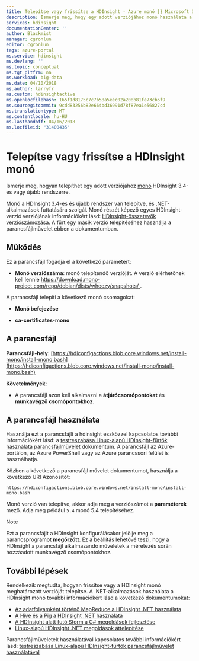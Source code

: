 ```yaml
---
title: Telepítse vagy frissítse a HDInsight - Azure monó |} Microsoft Docs
description: Ismerje meg, hogy egy adott verziójához monó használata a HDInsight-fürthöz. Monó a Linux-alapú HDInsight-fürtökön futó .NET-alkalmazások futtatására szolgál.
services: hdinsight
documentationCenter: ''
author: Blackmist
manager: cgronlun
editor: cgronlun
tags: azure-portal
ms.service: hdinsight
ms.devlang: ''
ms.topic: conceptual
ms.tgt_pltfrm: na
ms.workload: big-data
ms.date: 04/10/2018
ms.author: larryfr
ms.custom: hdinsightactive
ms.openlocfilehash: 165f1d8175c7c7b58a5eec02a208b81fe73cb5f9
ms.sourcegitcommit: 9cdd83256b82e664bd36991d78f87ea1e56827cd
ms.translationtype: MT
ms.contentlocale: hu-HU
ms.lasthandoff: 04/16/2018
ms.locfileid: "31400435"
---
```

# <a name="install-or-update-mono-on-hdinsight"></a>Telepítse vagy frissítse a HDInsight monó

Ismerje meg, hogyan telepíthet egy adott verziójához [monó](https://www.mono-project.com) HDInsight 3.4-es vagy újabb rendszerre.

Monó a HDInsight 3.4-es és újabb rendszer van telepítve, és .NET-alkalmazások futtatására szolgál. Monó részét képező egyes HDInsight-verzió verziójának információkért lásd: [HDInsight-összetevők verziószámozása](hdinsight-component-versioning.md). A fürt egy másik verzió telepítéséhez használja a parancsfájlművelet ebben a dokumentumban. 

## <a name="how-it-works"></a>Működés

Ez a parancsfájl fogadja el a következő paramétert:

* __Monó verziószáma__: monó telepítendő verzióját. A verzió elérhetőnek kell lennie [ https://download.mono-project.com/repo/debian/dists/wheezy/snapshots/ ](https://download.mono-project.com/repo/debian/dists/wheezy/snapshots/).

A parancsfájl telepíti a következő monó csomagokat:

* __Monó befejezése__

* __ca-certificates-mono__

## <a name="the-script"></a>A parancsfájl

__Parancsfájl-hely__: [https://hdiconfigactions.blob.core.windows.net/install-mono/install-mono.bash](https://hdiconfigactions.blob.core.windows.net/install-mono/install-mono.bash)

__Követelmények__:

* A parancsfájl azon kell alkalmazni a __átjárócsomópontokat__ és __munkavégző csomópontokhoz__.

## <a name="to-use-the-script"></a>A parancsfájl használata

Használja ezt a parancsfájlt a hdinsight eszközzel kapcsolatos további információkért lásd: a [testreszabása Linux-alapú HDInsight-fürtök használata parancsfájlművelet](hdinsight-hadoop-customize-cluster-linux.md#apply-a-script-action-to-a-running-cluster) dokumentum. A parancsfájl az Azure-portálon, az Azure PowerShell vagy az Azure parancssori felület is használhatja.

Közben a következő a parancsfájl művelet dokumentumot, használja a következő URI Azonosítót:

    https://hdiconfigactions.blob.core.windows.net/install-mono/install-mono.bash

Monó verzió van telepítve, akkor adja meg a verziószámot a __paraméterek__ mező. Adja meg például `5.4` monó 5.4 telepítéséhez.

> [!NOTE]
> Ezt a parancsfájlt a HDInsight konfigurálásakor jelölje meg a parancsprogramot __megőrzött__. Ez a beállítás lehetővé teszi, hogy a HDInsight a parancsfájl alkalmazandó műveletek a méretezés során hozzáadott munkavégző csomópontokhoz.

## <a name="next-steps"></a>További lépések

Rendelkezik megtudta, hogyan frissítse vagy a HDInsight monó meghatározott verzióját telepítse. A .NET-alkalmazások használata a HDInsight monó további információkért lásd a következő dokumentumokat:

* [Az adatfolyamként történő MapReduce a HDInsight .NET használata](hadoop/apache-hadoop-dotnet-csharp-mapreduce-streaming.md)
* [A Hive és a Pig a HDInsight .NET használata](hadoop/apache-hadoop-hive-pig-udf-dotnet-csharp.md)
* [A HDInsight alatt futó Storm a C# megoldások fejlesztése](storm/apache-storm-develop-csharp-visual-studio-topology.md)
* [Linux-alapú HDInsight .NET megoldások áttelepítése](hdinsight-hadoop-migrate-dotnet-to-linux.md)

Parancsfájlműveletek használatával kapcsolatos további információkért lásd: [testreszabása Linux-alapú HDInsight-fürtök parancsfájlművelet használatával](hdinsight-hadoop-customize-cluster-linux.md)